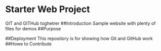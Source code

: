 # Starter Web Project
GIT and  GITHub toghetrer
##Introduction
Sample website with plenty of files for demos
##Purpose

##Deployment
This repository is for showing how Git and GitHub work
##Howe to Contribute



